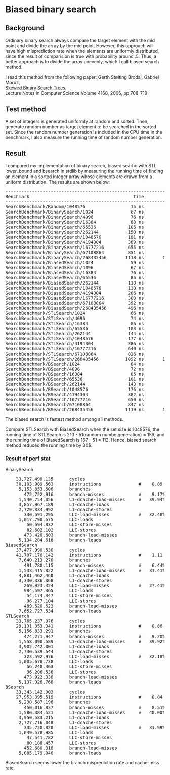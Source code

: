 # Biased binary search
## Background
Ordinary binary search always compare the target element with the mid point
and divide the array by the mid point. However, this approach will have high
misprediction rate when the elements are uniformly distributed, since the
result of comparision is true with probability around .5. Thus, a better
approach is to divide the array unevenly, which I call biased search method.

I read this method from the following paper:
Gerth Stølting Brodal, Gabriel Moruz,  
[Skewed Binary Search Trees](https://www.doi.org/10.1007/11841036_63),  
Lecture Notes in Computer Science Volume 4168, 2006, pp 708-719

## Test method
A set of integers is generated uniformly at random and sorted. Then, generate
random number as target element to be searched in the sorted set. Since the
random number generation is included in the CPU time in the benchmark, I also
measure the running time of random number generation.

## Result
I compared my implementation of binary search, biased searhc with STL
lower\_bound and bsearch in stdlib by measuring the running time of finding
an element in a sorted integer array whose elements are drawn from a uniform
distribution. The results are shown below:

<pre>
------------------------------------------------------------------------------
Benchmark                                       Time           CPU Iterations
------------------------------------------------------------------------------
SearchBenchmark/Random/1048576                 15 ns         15 ns   45187055
SearchBenchmark/BinarySearch/1024              67 ns         67 ns   10242740
SearchBenchmark/BinarySearch/4096              76 ns         76 ns    9237733
SearchBenchmark/BinarySearch/16384             88 ns         88 ns    7905816
SearchBenchmark/BinarySearch/65536            105 ns        105 ns    6616125
SearchBenchmark/BinarySearch/262144           150 ns        150 ns    4649888
SearchBenchmark/BinarySearch/1048576          181 ns        181 ns    3838077
SearchBenchmark/BinarySearch/4194304          389 ns        389 ns    1777741
SearchBenchmark/BinarySearch/16777216         655 ns        655 ns    1141015
SearchBenchmark/BinarySearch/67108864         851 ns        851 ns     873919
SearchBenchmark/BinarySearch/268435456       1118 ns       1118 ns     645259
SearchBenchmark/BiasedSearch/1024              59 ns         59 ns   11213908
SearchBenchmark/BiasedSearch/4096              67 ns         67 ns   10378944
SearchBenchmark/BiasedSearch/16384             76 ns         76 ns    9191853
SearchBenchmark/BiasedSearch/65536             86 ns         86 ns    8045438
SearchBenchmark/BiasedSearch/262144           110 ns        110 ns    6347804
SearchBenchmark/BiasedSearch/1048576          130 ns        130 ns    5276553
SearchBenchmark/BiasedSearch/4194304          206 ns        206 ns    3389488
SearchBenchmark/BiasedSearch/16777216         300 ns        300 ns    2326153
SearchBenchmark/BiasedSearch/67108864         392 ns        392 ns    1757196
SearchBenchmark/BiasedSearch/268435456        496 ns        496 ns    1420024
SearchBenchmark/STLSearch/1024                 66 ns         66 ns   10349370
SearchBenchmark/STLSearch/4096                 74 ns         74 ns    9450538
SearchBenchmark/STLSearch/16384                86 ns         86 ns    8079243
SearchBenchmark/STLSearch/65536               103 ns        103 ns    6753223
SearchBenchmark/STLSearch/262144              144 ns        144 ns    4822735
SearchBenchmark/STLSearch/1048576             177 ns        177 ns    3934067
SearchBenchmark/STLSearch/4194304             386 ns        386 ns    1813994
SearchBenchmark/STLSearch/16777216            640 ns        640 ns    1160343
SearchBenchmark/STLSearch/67108864            826 ns        826 ns     901772
SearchBenchmark/STLSearch/268435456          1092 ns       1092 ns     668420
SearchBenchmark/BSearch/1024                   64 ns         64 ns   10430009
SearchBenchmark/BSearch/4096                   72 ns         72 ns    9668074
SearchBenchmark/BSearch/16384                  85 ns         85 ns    8238533
SearchBenchmark/BSearch/65536                 101 ns        101 ns    6823913
SearchBenchmark/BSearch/262144                143 ns        143 ns    4875428
SearchBenchmark/BSearch/1048576               176 ns        176 ns    3913013
SearchBenchmark/BSearch/4194304               382 ns        382 ns    1841604
SearchBenchmark/BSearch/16777216              650 ns        650 ns    1146531
SearchBenchmark/BSearch/67108864              847 ns        847 ns     869768
SearchBenchmark/BSearch/268435456            1119 ns       1119 ns     642861
</pre>

The biased search is fastest method among all methods.

Compare STLSearch with BiasedSearch when the set size is 1048576, the running
time of STLSearch is 210 - 51(random numbe generation) = 159, and the running
time of BiasedSearch is 167 - 51 = 112. Hence, biased search method reduced
the running time by 30$.

### Result of perf stat
BinarySearch
<pre>
    33,727,490,135      cycles                                                        (38.27%)
    30,103,989,563      instructions              #    0.89  insn per cycle           (45.94%)
     5,153,853,506      branches                                                      (46.03%)
       472,722,916      branch-misses             #    9.17% of all branches          (46.07%)
     1,540,754,056      L1-dcache-load-misses     #   39.94% of all L1-dcache hits    (46.14%)
     3,857,967,189      L1-dcache-loads                                               (46.40%)
     2,729,834,992      L1-dcache-stores                                              (30.94%)
       330,591,295      LLC-load-misses           #   32.48% of all LL-cache hits     (30.97%)
     1,017,790,575      LLC-loads                                                     (30.91%)
        50,594,832      LLC-store-misses                                              (15.35%)
        82,602,102      LLC-stores                                                    (15.34%)
       473,420,603      branch-load-misses                                            (22.98%)
     5,134,284,618      branch-loads                                                  (30.61%)
BiasedSearch
    37,477,990,530      cycles                                                        (38.35%)
    41,707,176,142      instructions              #    1.11  insn per cycle           (46.05%)
     7,640,213,270      branches                                                      (46.09%)
       491,780,115      branch-misses             #    6.44% of all branches          (46.05%)
     1,533,415,822      L1-dcache-load-misses     #   31.41% of all L1-dcache hits    (46.16%)
     4,881,462,460      L1-dcache-loads                                               (46.32%)
     3,330,336,368      L1-dcache-stores                                              (30.88%)
       269,923,324      LLC-load-misses           #   27.41% of all LL-cache hits     (30.87%)
       984,597,365      LLC-loads                                                     (30.82%)
        54,174,347      LLC-store-misses                                              (15.42%)
        96,277,104      LLC-stores                                                    (15.45%)
       489,520,623      branch-load-misses                                            (23.06%)
     7,652,727,534      branch-loads                                                  (30.73%)
STLSearch
    33,765,237,076      cycles                                                        (38.46%)
    29,131,353,341      instructions              #    0.86  insn per cycle           (46.16%)
     5,156,833,291      branches                                                      (46.16%)
       474,271,947      branch-misses             #    9.20% of all branches          (46.16%)
     1,558,090,589      L1-dcache-load-misses     #   39.92% of all L1-dcache hits    (46.16%)
     3,902,742,001      L1-dcache-loads                                               (46.16%)
     2,730,539,544      L1-dcache-stores                                              (30.77%)
       323,592,976      LLC-load-misses           #   32.18% of all LL-cache hits     (30.84%)
     1,005,678,738      LLC-loads                                                     (30.82%)
        56,248,363      LLC-store-misses                                              (15.40%)
        96,206,538      LLC-stores                                                    (15.40%)
       473,922,338      branch-load-misses                                            (23.09%)
     5,137,926,768      branch-loads                                                  (30.77%)
BSearch
    33,343,142,903      cycles                                                        (38.43%)
    27,953,395,519      instructions              #    0.84  insn per cycle           (46.10%)
     5,290,587,196      branches                                                      (46.15%)
       450,016,837      branch-misses             #    8.51% of all branches          (46.19%)
     1,580,384,521      L1-dcache-load-misses     #   40.00% of all L1-dcache hits    (46.15%)
     3,950,583,215      L1-dcache-loads                                               (46.16%)
     2,727,716,048      L1-dcache-stores                                              (30.75%)
       335,720,820      LLC-load-misses           #   31.99% of all LL-cache hits     (30.82%)
     1,049,578,985      LLC-loads                                                     (30.90%)
        47,541,782      LLC-store-misses                                              (15.44%)
        80,188,457      LLC-stores                                                    (15.35%)
       452,680,318      branch-load-misses                                            (23.05%)
     5,085,179,040      branch-loads                                                  (30.70%)
</pre>

BiasedSearch seems lower the branch misprediction rate and cache-miss rate.
